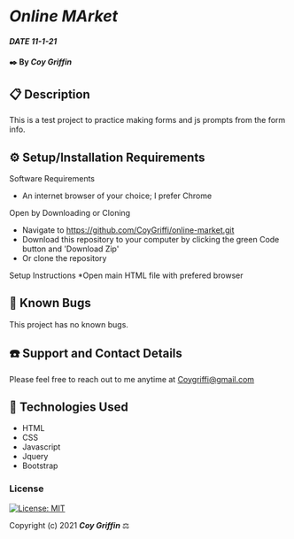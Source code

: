 # _Online MArket_

#### _DATE 11-1-21_

#### ✒️ By _**Coy Griffin**_

## 📋 Description

This is a test project to practice making forms and js prompts from the form info.

## ⚙️ Setup/Installation Requirements 

Software Requirements
* An internet browser of your choice; I prefer Chrome

Open by Downloading or Cloning
* Navigate to https://github.com/CoyGriffi/online-market.git
* Download this repository to your computer by clicking the green Code button and 'Download Zip'
* Or clone the repository

Setup Instructions 
*Open main HTML file with prefered browser

## 🐜 Known Bugs

This project has no known bugs. 

## ☎️ Support and Contact Details

Please feel free to reach out to me anytime at <Coygriffi@gmail.com>

## 💾 Technologies Used

* HTML
* CSS
* Javascript
* Jquery
* Bootstrap

### License

[![License: MIT](https://img.shields.io/badge/License-MIT-yellow.svg)](https://opensource.org/licenses/MIT)

Copyright (c) 2021 **_Coy Griffin_** ⚖️